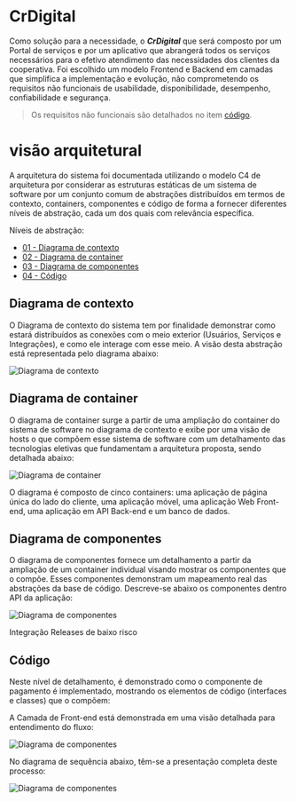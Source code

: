 # CrDigital

Como solução para a necessidade, o ***CrDigital*** que será composto por um Portal de serviços e por um aplicativo que abrangerá todos os serviços necessários para o efetivo atendimento das necessidades dos clientes da cooperativa.
Foi escolhido um modelo Frontend e Backend em camadas que simplifica a implementação e evolução, não comprometendo os requisitos não funcionais de usabilidade, disponibilidade, desempenho, confiabilidade e segurança. 
>Os requisitos não funcionais são detalhados no item [código](#código).
# visão arquitetural
A arquitetura do sistema foi documentada utilizando o modelo C4 de arquitetura por considerar as estruturas estáticas de um sistema de software por um conjunto comum de abstrações distribuídos em termos de contexto, containers, componentes e código de forma a fornecer diferentes níveis de abstração, cada um dos quais com relevância específica.

Níveis de abstração:
* [01 - Diagrama de contexto](#diagrama-de-contexto)
* [02 - Diagrama de container](#diagrama-de-container)
* [03 - Diagrama de componentes](#diagrama-de-componentes)
* [04 - Código](#código)

## Diagrama de contexto
O Diagrama de contexto do sistema tem por finalidade demonstrar como estará distribuídos as conexões com o meio exterior (Usuários, Serviços e Integrações), e como ele interage com esse meio. A visão desta abstração está representada pelo diagrama abaixo:

![Diagrama de contexto](https://github.com/elissonlobao/igti-arq-web-trabalho-pratico/blob/main/docs/01-diagrama-contexto/01-diagrama_contexto.svg "Diagrama de contexto")

## Diagrama de container
O diagrama de container surge a partir de uma ampliação do container do sistema de software no diagrama de  contexto e exibe por uma visão de hosts o que compõem esse sistema de software com um detalhamento das tecnologias eletivas que fundamentam a arquitetura proposta, sendo detalhada abaixo: 

![Diagrama de container](https://github.com/elissonlobao/igti-arq-web-trabalho-pratico/blob/main/docs/02-diagrama-de-container/02-diagrama-de-container.svg "Diagrama de container")

O diagrama é composto de cinco containers: uma aplicação de página única do lado do cliente, uma aplicação móvel, uma aplicação Web Front-end, uma aplicação em API Back-end e um banco de dados.

## Diagrama de componentes
O diagrama de componentes fornece um detalhamento a partir da ampliação de um container individual visando  mostrar os componentes que o compõe. Esses componentes demonstram um mapeamento real das abstrações da base de código. Descreve-se abaixo os componentes dentro API da aplicação:

![Diagrama de componentes](https://github.com/elissonlobao/igti-arq-web-trabalho-pratico/blob/main/docs/03-diagrama-de-componentes/03-diagrama-de-componentes.svg "Diagrama de componentes")

Integração 
Releases de baixo risco

## Código
Neste nível de detalhamento, é demonstrado como o componente de pagamento é implementado, mostrando os elementos de código (interfaces e classes) que o compõem: 

A Camada de Front-end está demonstrada em uma visão detalhada para entendimento do fluxo:

![Diagrama de componentes](https://github.com/elissonlobao/igti-arq-web-trabalho-pratico/blob/main/docs/04-codigo/02-front-end.svg "Front-end")

No diagrama de sequência abaixo, têm-se a presentação completa deste processo:

![Diagrama de componentes](https://github.com/elissonlobao/igti-arq-web-trabalho-pratico/blob/main/docs/04-codigo/03-diagrama-sequencia.svg "Front-end")
